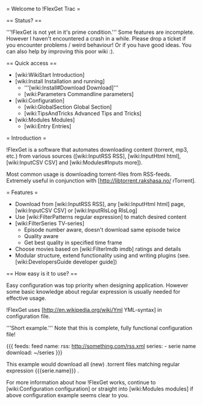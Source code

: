 = Welcome to !FlexGet Trac =

== Status? ==

'''!FlexGet is not yet in it's prime condition.''' Some features are incomplete. However I haven't encountered a crash in a while. Please drop a ticket if you encounter problems / weird behaviour! Or if you have good ideas. You can also help by improving this poor wiki :).

== Quick access ==

 * [wiki:WikiStart Introduction]
 * [wiki:Install Installation and running]
   * '''[wiki:Install#Download Download]'''
   * [wiki:Parameters Commandline parameters]
 * [wiki:Configuration]
   * [wiki:GlobalSection Global Section]
   * [wiki:TipsAndTricks Advanced Tips and Tricks]
 * [wiki:Modules Modules]
   * [wiki:Entry Entries]

= Introduction =

!FlexGet is a software that automates downloading content (torrent, mp3, etc.) from various 
sources ([wiki:InputRSS RSS], [wiki:InputHtml html], [wiki:InputCSV CSV] and [wiki:Modules#Inputs more]). 

Most common usage is downloading torrent-files from RSS-feeds. Extremely useful in conjunction with [http://libtorrent.rakshasa.no/ rTorrent].

= Features =

 * Download from [wiki:InputRSS RSS], any [wiki:InputHtml html] page, [wiki:InputCSV CSV] or [wiki:InputRlsLog RlsLog]
 * Use [wiki:FilterPatterns regular expression] to match desired content
 * [wiki:FilterSeries TV-series]
   * Episode number aware, doesn't download same episode twice
   * Quality aware
   * Get best quality in specified time frame
 * Choose movies based on [wiki:FilterImdb imdb] ratings and details
 * Modular structure, extend functionality using and writing plugins (see. [wiki:DevelopersGuide developer guide])

== How easy is it to use? ==

Easy configuration was top priority when designing application. However some basic knowledge 
about regular expression is usually needed for effective usage.

!FlexGet uses [http://en.wikipedia.org/wiki/Yml YML-syntax] in configuration file.

'''Short example.''' Note that this is complete, fully functional configuration file!

{{{
feeds:
  feed name:
    rss: http://something.com/rss.xml
    series:
      - serie name
    download: ~/series
}}}

This example would download all (new) .torrent files matching regular expression {{{serie.name}}} .

For more information about how !FlexGet works, continue to [wiki:Configuration configuration] or straight into [wiki:Modules modules] if above configuration example seems clear to you.